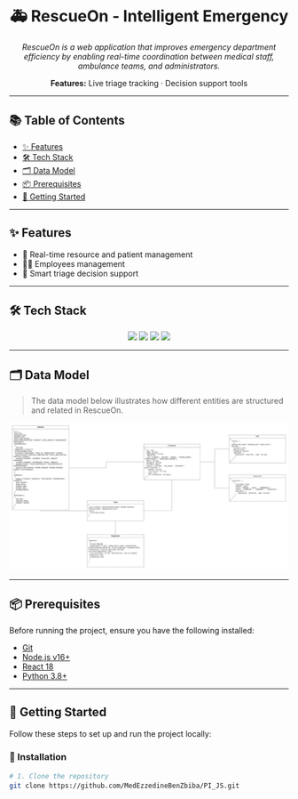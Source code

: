 <h1 align="center">🚑 RescueOn - Intelligent Emergency </h1>

<p align="center">
  <em>RescueOn is a web application that improves emergency department efficiency by enabling real-time coordination between medical staff, ambulance teams, and administrators.</em>
</p>

<p align="center">
  <strong>Features:</strong> Live triage tracking · Decision support tools
</p>

---

## 📚 Table of Contents

- [✨ Features](#-features)
- [🛠 Tech Stack](#-tech-stack)
- [🗂 Data Model](#-data-model)
- [📦 Prerequisites](#-prerequisites)
- [🚀 Getting Started](#-getting-started)

---

## ✨ Features

- 🏥 Real-time resource and patient management
- 👩‍⚕️ Employees management
- 🧠 Smart triage decision support

---

## 🛠 Tech Stack

<p align="center">
  <img src="https://img.shields.io/badge/MongoDB-47A248?style=for-the-badge&logo=mongodb&logoColor=white" />
  <img src="https://img.shields.io/badge/React-61DAFB?style=for-the-badge&logo=react&logoColor=black" />
  <img src="https://img.shields.io/badge/Python-3776AB?style=for-the-badge&logo=python&logoColor=white" />
  <img src="https://img.shields.io/badge/Node.js-339933?style=for-the-badge&logo=nodedotjs&logoColor=white" />
</p>

---

## 🗂 Data Model

> The data model below illustrates how different entities are structured and related in RescueOn.

<p align="center">
  <img src="diagramme.jpg" alt="Data Model" width="700"/>
</p>

---

## 📦 Prerequisites

Before running the project, ensure you have the following installed:

- [Git](https://git-scm.com/)
- [Node.js v16+](https://nodejs.org/)
- [React 18](https://reactjs.org/)
- [Python 3.8+](https://www.python.org/)

---

## 🚀 Getting Started

Follow these steps to set up and run the project locally:

### 🔁 Installation

```bash
# 1. Clone the repository
git clone https://github.com/MedEzzedineBenZbiba/PI_JS.git
```



